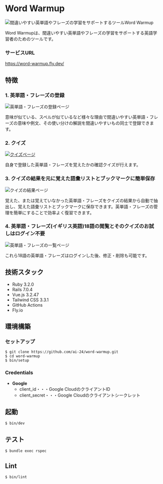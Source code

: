 # Word Warmup

![間違いやすい英単語やフレーズの学習をサポートするツールWord Warmup](https://github.com/ai-24/word-warmup/assets/76685187/7d4fdccb-05e8-4244-a92d-b3a3846139a1)

Word Warmupは、間違いやすい英単語やフレーズの学習をサポートする英語学習者のためのツールです。
### サービスURL
https://word-warmup.fly.dev/

## 特徴
### 1. 英単語・フレーズの登録

![英単語・フレーズの登録ページ](https://github.com/ai-24/word-warmup/assets/76685187/0ed3b095-bfc2-4f05-88de-57a36d146cdc)

意味が似ている、スペルが似ているなど様々な理由で間違いやすい英単語・フレーズの意味や例文、その使い分けの解説を間違いやすいもの同士で登録できます。
### 2. クイズ

[![クイズページ](https://i.gyazo.com/58d5e8bf8513b943cd2d0bc9f728f341.gif)](https://gyazo.com/58d5e8bf8513b943cd2d0bc9f728f341)

自身で登録した英単語・フレーズを覚えたかの確認クイズが行えます。
### 3. クイズの結果を元に覚えた語彙リストとブックマークに簡単保存

![クイズの結果ページ](https://github.com/ai-24/word-warmup/assets/76685187/ef7f356d-53ad-4705-91a4-816ed127449f)

覚えた、または覚えていなかった英単語・フレーズをクイズの結果から自動で抽出し、覚えた語彙リストとブックマークに保存できます。英単語・フレーズの管理を簡単にすることで効率よく復習できます。
### 4. 英単語・フレーズ(イギリス英語)18語の閲覧とそのクイズのお試しはログイン不要

![英単語・フレーズの一覧ページ](https://github.com/ai-24/word-warmup/assets/76685187/c32f6d8d-cc55-4654-b09a-c2d0bede82b2)

これら18語の英単語・フレーズはログインした後、修正・削除も可能です。

## 技術スタック
- Ruby 3.2.0
- Rails 7.0.4
- Vue.js 3.2.47
- Tailwind CSS 3.3.1
- GitHub Actions
- Fly.io

## 環境構築
### セットアップ
```
$ git clone https://github.com/ai-24/word-warmup.git
$ cd word-warmup
$ bin/setup
```

### Credentials
- **Google**
  - client_id・・・Google CloudのクライアントID
  - client_secret・・・Google Cloudのクライアントシークレット

## 起動
```
$ bin/dev
```

## テスト
```
$ bundle exec rspec
```

## Lint
```
$ bin/lint
```
